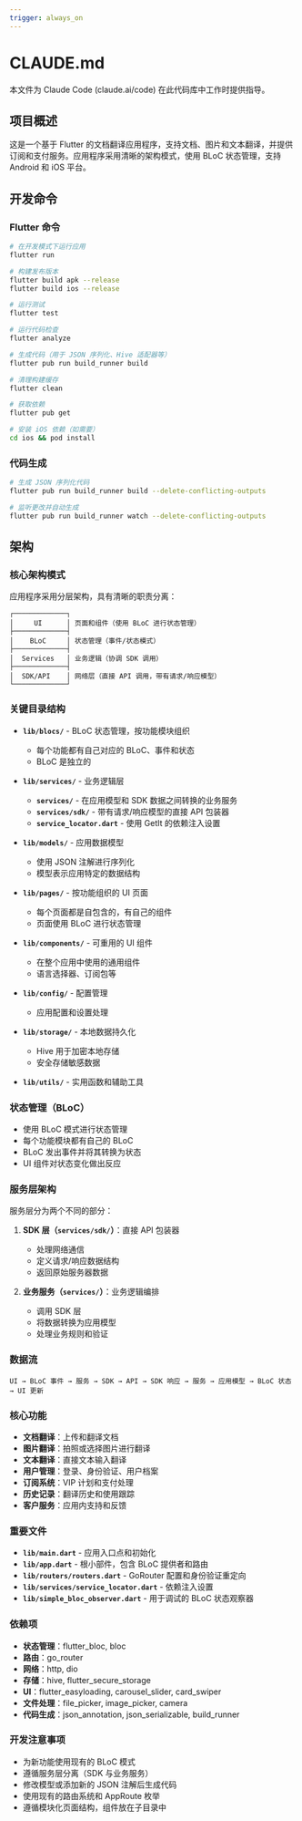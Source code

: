```yaml
---
trigger: always_on
---
```


# CLAUDE.md

本文件为 Claude Code (claude.ai/code) 在此代码库中工作时提供指导。

## 项目概述

这是一个基于 Flutter 的文档翻译应用程序，支持文档、图片和文本翻译，并提供订阅和支付服务。应用程序采用清晰的架构模式，使用 BLoC 状态管理，支持 Android 和 iOS 平台。

## 开发命令

### Flutter 命令
```bash
# 在开发模式下运行应用
flutter run

# 构建发布版本
flutter build apk --release
flutter build ios --release

# 运行测试
flutter test

# 运行代码检查
flutter analyze

# 生成代码（用于 JSON 序列化、Hive 适配器等）
flutter pub run build_runner build

# 清理构建缓存
flutter clean

# 获取依赖
flutter pub get

# 安装 iOS 依赖（如需要）
cd ios && pod install
```

### 代码生成
```bash
# 生成 JSON 序列化代码
flutter pub run build_runner build --delete-conflicting-outputs

# 监听更改并自动生成
flutter pub run build_runner watch --delete-conflicting-outputs
```

## 架构

### 核心架构模式
应用程序采用分层架构，具有清晰的职责分离：

```
┌─────────────┐
│     UI      │ 页面和组件（使用 BLoC 进行状态管理）
├─────────────┤
│    BLoC     │ 状态管理（事件/状态模式）
├─────────────┤
│  Services   │ 业务逻辑（协调 SDK 调用）
├─────────────┤
│  SDK/API    │ 网络层（直接 API 调用，带有请求/响应模型）
└─────────────┘
```

### 关键目录结构

- **`lib/blocs/`** - BLoC 状态管理，按功能模块组织
  - 每个功能都有自己对应的 BLoC、事件和状态
  - BLoC 是独立的

- **`lib/services/`** - 业务逻辑层
  - **`services/`** - 在应用模型和 SDK 数据之间转换的业务服务
  - **`services/sdk/`** - 带有请求/响应模型的直接 API 包装器
  - **`service_locator.dart`** - 使用 GetIt 的依赖注入设置

- **`lib/models/`** - 应用数据模型
  - 使用 JSON 注解进行序列化
  - 模型表示应用特定的数据结构

- **`lib/pages/`** - 按功能组织的 UI 页面
  - 每个页面都是自包含的，有自己的组件
  - 页面使用 BLoC 进行状态管理

- **`lib/components/`** - 可重用的 UI 组件
  - 在整个应用中使用的通用组件
  - 语言选择器、订阅包等

- **`lib/config/`** - 配置管理
  - 应用配置和设置处理

- **`lib/storage/`** - 本地数据持久化
  - Hive 用于加密本地存储
  - 安全存储敏感数据

- **`lib/utils/`** - 实用函数和辅助工具

### 状态管理（BLoC）
- 使用 BLoC 模式进行状态管理
- 每个功能模块都有自己的 BLoC
- BLoC 发出事件并将其转换为状态
- UI 组件对状态变化做出反应

### 服务层架构
服务层分为两个不同的部分：

1. **SDK 层（`services/sdk/`）**：直接 API 包装器
   - 处理网络通信
   - 定义请求/响应数据结构
   - 返回原始服务器数据

2. **业务服务（`services/`）**：业务逻辑编排
   - 调用 SDK 层
   - 将数据转换为应用模型
   - 处理业务规则和验证

### 数据流
```
UI → BLoC 事件 → 服务 → SDK → API → SDK 响应 → 服务 → 应用模型 → BLoC 状态 → UI 更新
```

### 核心功能
- **文档翻译**：上传和翻译文档
- **图片翻译**：拍照或选择图片进行翻译
- **文本翻译**：直接文本输入翻译
- **用户管理**：登录、身份验证、用户档案
- **订阅系统**：VIP 计划和支付处理
- **历史记录**：翻译历史和使用跟踪
- **客户服务**：应用内支持和反馈

### 重要文件
- **`lib/main.dart`** - 应用入口点和初始化
- **`lib/app.dart`** - 根小部件，包含 BLoC 提供者和路由
- **`lib/routers/routers.dart`** - GoRouter 配置和身份验证重定向
- **`lib/services/service_locator.dart`** - 依赖注入设置
- **`lib/simple_bloc_observer.dart`** - 用于调试的 BLoC 状态观察器

### 依赖项
- **状态管理**：flutter_bloc, bloc
- **路由**：go_router
- **网络**：http, dio
- **存储**：hive, flutter_secure_storage
- **UI**：flutter_easyloading, carousel_slider, card_swiper
- **文件处理**：file_picker, image_picker, camera
- **代码生成**：json_annotation, json_serializable, build_runner

### 开发注意事项
- 为新功能使用现有的 BLoC 模式
- 遵循服务层分离（SDK 与业务服务）
- 修改模型或添加新的 JSON 注解后生成代码
- 使用现有的路由系统和 AppRoute 枚举
- 遵循模块化页面结构，组件放在子目录中
